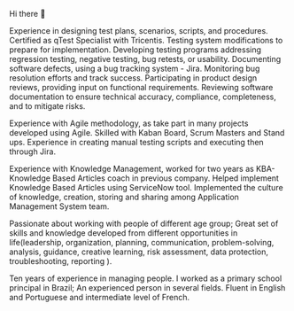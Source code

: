 Hi there 👋


Experience in designing test plans, scenarios, scripts, and procedures. Certified as qTest Specialist with Tricentis. Testing system modifications to prepare for implementation. Developing testing programs addressing regression testing, negative testing, bug retests, or usability. Documenting software defects, using a bug tracking system - Jira. Monitoring bug resolution efforts and track success. Participating in product design reviews, providing input on functional requirements. Reviewing software documentation to ensure technical accuracy, compliance, completeness, and to mitigate risks. 

Experience with Agile methodology, as take part in many projects developed using Agile. Skilled with Kaban Board, Scrum Masters and Stand ups. Experience in creating manual testing scripts and executing then through Jira. 

Experience with Knowledge Management, worked for two years as KBA-Knowledge Based Articles coach in previous company. Helped implement Knowledge Based Articles using ServiceNow tool. Implemented the culture of knowledge, creation, storing and sharing among Application Management System team. 

Passionate about working with people of different age group;
Great set of skills and knowledge developed from different opportunities in life(leadership, organization, planning, communication, problem-solving, analysis, guidance, creative learning, risk assessment, data protection, troubleshooting, reporting ).

Ten years of experience in managing people. I worked as a primary school principal in Brazil; An experienced person in several fields. Fluent in English and Portuguese and intermediate level of French.

